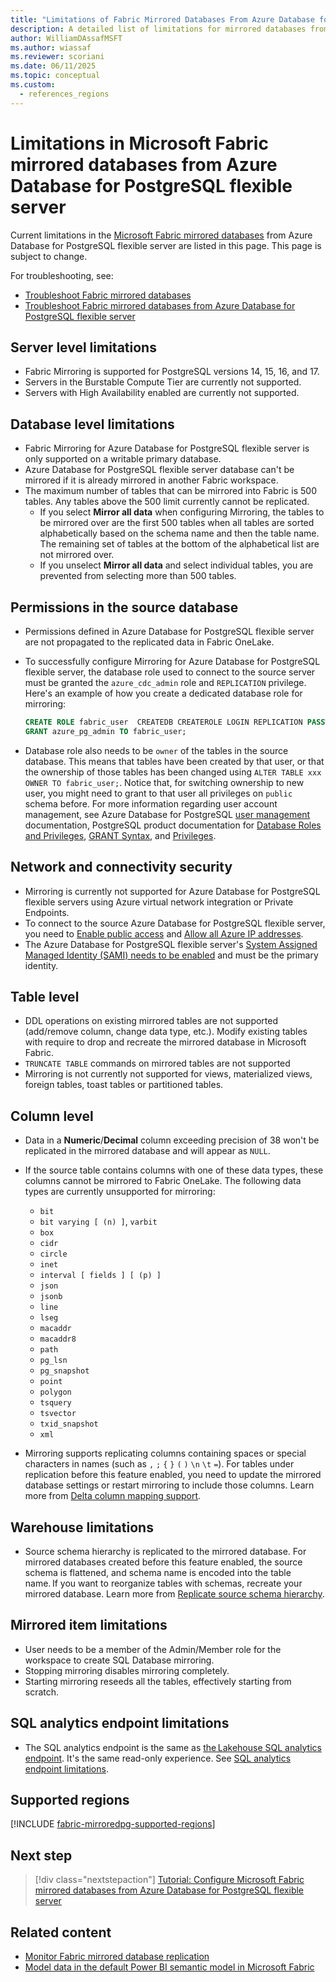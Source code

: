 ```yaml
---
title: "Limitations of Fabric Mirrored Databases From Azure Database for PostgreSQL flexible server"
description: A detailed list of limitations for mirrored databases from Azure Database for PostgreSQL flexible server in Microsoft Fabric.
author: WilliamDAssafMSFT
ms.author: wiassaf
ms.reviewer: scoriani
ms.date: 06/11/2025
ms.topic: conceptual
ms.custom:
  - references_regions
---
```

# Limitations in Microsoft Fabric mirrored databases from Azure Database for PostgreSQL flexible server

Current limitations in the [Microsoft Fabric mirrored databases](overview.md) from Azure Database for PostgreSQL flexible server are listed in this page. This page is subject to change.

For troubleshooting, see:

- [Troubleshoot Fabric mirrored databases](troubleshooting.md)
- [Troubleshoot Fabric mirrored databases from Azure Database for PostgreSQL flexible server](azure-database-postgresql-troubleshoot.md)

## Server level limitations

- Fabric Mirroring is supported for PostgreSQL versions 14, 15, 16, and 17.
- Servers in the Burstable Compute Tier are currently not supported. 
- Servers with High Availability enabled are currently not supported.

## Database level limitations

- Fabric Mirroring for Azure Database for PostgreSQL flexible server is only supported on a writable primary database.
- Azure Database for PostgreSQL flexible server database can't be mirrored if it is already mirrored in another Fabric workspace.
- The maximum number of tables that can be mirrored into Fabric is 500 tables. Any tables above the 500 limit currently cannot be replicated.
  - If you select **Mirror all data** when configuring Mirroring, the tables to be mirrored over are the first 500 tables when all tables are sorted alphabetically based on the schema name and then the table name. The remaining set of tables at the bottom of the alphabetical list are not mirrored over.
  - If you unselect **Mirror all data** and select individual tables, you are prevented from selecting more than 500 tables.

## Permissions in the source database

- Permissions defined in Azure Database for PostgreSQL flexible server are not propagated to the replicated data in Fabric OneLake.
- To successfully configure Mirroring for Azure Database for PostgreSQL flexible server, the database role used to connect to the source server must be granted the `azure_cdc_admin` role and `REPLICATION` privilege. Here's an example of how you create a dedicated database role for mirroring:

    ```sql
    CREATE ROLE fabric_user  CREATEDB CREATEROLE LOGIN REPLICATION PASSWORD '<strong password>';
    GRANT azure_pg_admin TO fabric_user;
    ```

- Database role also needs to be `owner` of the tables in the source database. This means that tables have been created by that user, or that the ownership of those tables has been changed using `ALTER TABLE xxx OWNER TO fabric_user;`. Notice that, for switching ownership to new user, you might need to grant to that user all privileges on `public` schema before. For more information regarding user account management, see Azure Database for PostgreSQL [user management](/azure/postgresql/flexible-server/how-to-create-users) documentation, PostgreSQL product documentation for [Database Roles and Privileges](https://www.postgresql.org/docs/current/static/user-manag.html), [GRANT Syntax](https://www.postgresql.org/docs/current/static/sql-grant.html), and [Privileges](https://www.postgresql.org/docs/current/static/ddl-priv.html).

## Network and connectivity security

- Mirroring is currently not supported for Azure Database for PostgreSQL flexible servers using Azure virtual network integration or Private Endpoints.
- To connect to the source Azure Database for PostgreSQL flexible server, you need to [Enable public access](/azure/postgresql/flexible-server/how-to-networking-servers-deployed-public-access-enable-public-access?tabs=portal-enable-public-access) and [Allow all Azure IP addresses](/azure/postgresql/flexible-server/concepts-networking-public#use-public-access-networking-with-azure-database-for-postgresql-flexible-server).
- The Azure Database for PostgreSQL flexible server's [System Assigned Managed Identity (SAMI) needs to be enabled](/azure/postgresql/flexible-server/how-to-configure-managed-identities-system-assigned) and must be the primary identity.

## Table level

- DDL operations on existing mirrored tables are not supported (add/remove column, change data type, etc.). Modify existing tables with require to drop and recreate the mirrored database in Microsoft Fabric.
- `TRUNCATE TABLE` commands on mirrored tables are not supported
- Mirroring is not currently not supported for views, materialized views, foreign tables, toast tables or partitioned tables.

## Column level

- Data in a **Numeric**/**Decimal** column exceeding precision of 38 won't be replicated in the mirrored database and will appear as `NULL`.
- If the source table contains columns with one of these data types, these columns cannot be mirrored to Fabric OneLake. The following data types are currently unsupported for mirroring:
    - `bit`
    - `bit varying [ (n) ]`, `varbit`
    - `box`
    - `cidr`
    - `circle`
    - `inet`
    - `interval [ fields ] [ (p) ]`
    - `json`
    - `jsonb`
    - `line`
    - `lseg`
    - `macaddr`
    - `macaddr8`
    - `path`
    - `pg_lsn`
    - `pg_snapshot`
    - `point`
    - `polygon`
    - `tsquery`
    - `tsvector`
    - `txid_snapshot`
    - `xml`

- Mirroring supports replicating columns containing spaces or special characters in names (such as  `,` `;` `{` `}` `(` `)` `\n` `\t` `=`). For tables under replication before this feature enabled, you need to update the mirrored database settings or restart mirroring to include those columns. Learn more from [Delta column mapping support](troubleshooting.md#delta-column-mapping-support).

## Warehouse limitations

- Source schema hierarchy is replicated to the mirrored database. For mirrored databases created before this feature enabled, the source schema is flattened, and schema name is encoded into the table name. If you want to reorganize tables with schemas, recreate your mirrored database. Learn more from [Replicate source schema hierarchy](troubleshooting.md#replicate-source-schema-hierarchy).

## Mirrored item limitations

- User needs to be a member of the Admin/Member role for the workspace to create SQL Database mirroring.  
- Stopping mirroring disables mirroring completely.  
- Starting mirroring reseeds all the tables, effectively starting from scratch.  

## SQL analytics endpoint limitations

- The SQL analytics endpoint is the same as [the Lakehouse SQL analytics endpoint](../../data-engineering/lakehouse-overview.md#lakehouse-sql-analytics-endpoint). It's the same read-only experience. See [SQL analytics endpoint limitations](../../data-warehouse/limitations.md#limitations-of-the-sql-analytics-endpoint).

## Supported regions

[!INCLUDE [fabric-mirroredpg-supported-regions](includes/fabric-mirroredpg-supported-regions.md)]

## Next step

> [!div class="nextstepaction"]
> [Tutorial: Configure Microsoft Fabric mirrored databases from Azure Database for PostgreSQL flexible server](azure-database-postgresql-tutorial.md)

## Related content

- [Monitor Fabric mirrored database replication](monitor.md)
- [Model data in the default Power BI semantic model in Microsoft Fabric](/fabric/data-warehouse/model-default-power-bi-dataset)
